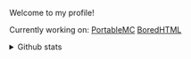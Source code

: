 Welcome to my profile!

Currently working on:
[PortableMC](https://github.com/portablemc/portablemc)
[BoredHTML](https://github.com/PiSaucer/boredhtml)

<details>
<summary>Github stats</summary>
  
![GitHub metrics](https://metrics.lecoq.io/yeetedmeme?pagespeed=1&languages=1&followup=1&gists=1&isocalendar=1&pagespeed.detailed=false&isocalendar.duration=half-year)
</details>





